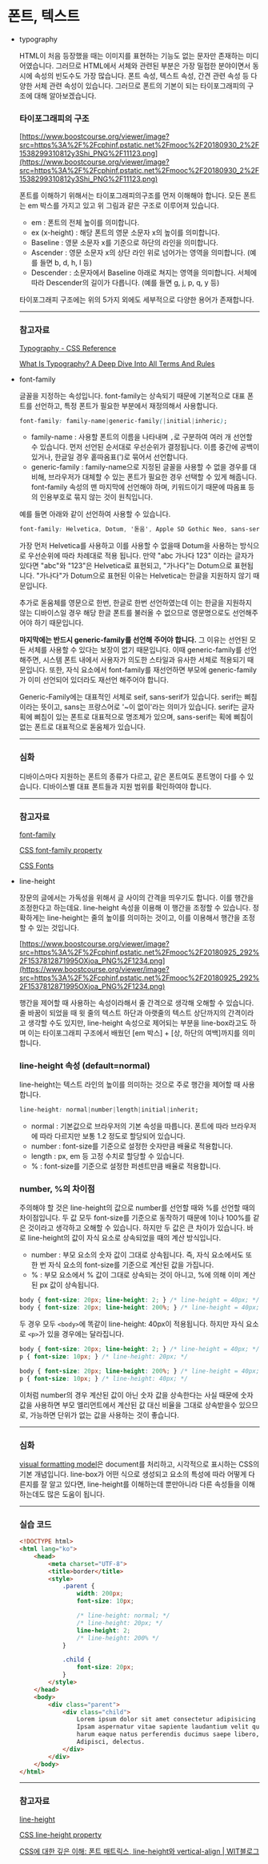 # 폰트, 텍스트

- typography

    HTML이 처음 등장했을 때는 이미지를 표현하는 기능도 없는 문자만 존재하는 미디어였습니다.
    그러므로 HTML에서 서체와 관련된 부분은 가장 밀접한 분야이면서 동시에 속성의 빈도수도 가장 많습니다.
    폰트 속성, 텍스트 속성, 간견 관련 속성 등 다양한 서체 관련 속성이 있습니다.
    그러므로 폰트의 기본이 되는 타이포그래피의 구조에 대해 알아보겠습니다.

    ### 타이포그래피의 구조

    [https://www.boostcourse.org/viewer/image?src=https%3A%2F%2Fcphinf.pstatic.net%2Fmooc%2F20180930_2%2F1538299310812y3Shi_PNG%2F11123.png](https://www.boostcourse.org/viewer/image?src=https%3A%2F%2Fcphinf.pstatic.net%2Fmooc%2F20180930_2%2F1538299310812y3Shi_PNG%2F11123.png)

    폰트를 이해하기 위해서는 타이포그래피의구조를 먼저 이해해야 합니다.
    모든 폰트는 em 박스를 가지고 있고 위 그림과 같은 구조로 이루어져 있습니다.

    - em : 폰트의 전체 높이를 의미합니다.
    - ex (x-height) : 해당 폰트의 영문 소문자 x의 높이를 의미합니다.
    - Baseline : 영문 소문자 x를 기준으로 하단의 라인을 의미합니다.
    - Ascender : 영문 소문자 x의 상단 라인 위로 넘어가는 영역을 의미합니다. (예를 들면 b, d, h, l 등)
    - Descender : 소문자에서 Baseline 아래로 쳐지는 영역을 의미합니다. 서체에 따라 Descender의 길이가 다릅니다. (예를 들면 g, j, p, q, y 등)

    타이포그래피 구조에는 위의 5가지 외에도 세부적으로 다양한 용어가 존재합니다.

    ---

    ### 참고자료

    [Typography - CSS Reference](https://cssreference.io/typography/)

    [What Is Typography? A Deep Dive Into All Terms And Rules](https://www.shillingtoneducation.com/blog/what-is-typography/)

- font-family

    글꼴을 지정하는 속성입니다.
    font-family는 상속되기 때문에 기본적으로 대표 폰트를 선언하고, 특정 폰트가 필요한 부분에서 재정의해서 사용합니다.

    ```css
    font-family: family-name|generic-family(|initial|inheric);
    ```

    - family-name : 사용할 폰트의 이름을 나타내며 `,`로 구분하여 여러 개 선언할 수 있습니다. 먼저 선언된 순서대로 우선순위가 결정됩니다. 이름 중간에 공백이 있거나, 한글일 경우 홑따옴표(')로 묶어서 선언합니다.
    - generic-family : family-name으로 지정된 글꼴을 사용할 수 없을 경우를 대비해, 브라우저가 대체할 수 있는 폰트가 필요한 경우 선택할 수 있게 해줍니다.
    font-family 속성의 맨 마지막에 선언해야 하며, 키워드이기 때문에 따옴표 등의 인용부호로 묶지 않는 것이 원칙입니다.

    예를 들면 아래와 같이 선언하여 사용할 수 있습니다.

    ```css
    font-family: Helvetica, Dotum, '돋움', Apple SD Gothic Neo, sans-serif;
    ```

    가장 먼저 Helvetica를 사용하고 이를 사용할 수 없을때 Dotum을 사용하는 방식으로 우선순위에 따라 차례대로 적용 됩니다.
    만약 "abc 가나다 123" 이라는 글자가 있다면 "abc"와 "123"은 Helvetica로 표현되고, "가나다"는 Dotum으로 표현됩니다.
    "가나다"가 Dotum으로 표현된 이유는 Helvetica는 한글을 지원하지 않기 때문입니다.

    추가로 돋움체를 영문으로 한번, 한글로 한번 선언하였는데 이는 한글을 지원하지 않는 디바이스일 경우 해당 한글 폰트를 불러올 수 없으므로 영문명으로도 선언해주어야 하기 때문입니다.

    **마지막에는 반드시 generic-family를 선언해 주어야 합니다.**
    그 이유는 선언된 모든 서체를 사용할 수 있다는 보장이 없기 때문입니다.
    이때 generic-family를 선언해주면, 시스템 폰트 내에서 사용자가 의도한 스타일과 유사한 서체로 적용되기 때문입니다.
    또한, 자식 요소에서 font-family를 재선언하면 부모에 generic-family가 이미 선언되어 있더라도 재선언 해주어야 합니다.

    Generic-Family에는 대표적인 서체로 seif, sans-serif가 있습니다.
    serif는 삐침이라는 뜻이고, sans는 프랑스어로 '~이 없이'라는 의미가 있습니다.
    serif는 글자 획에 삐침이 있는 폰트로 대표적으로 명조체가 있으며, sans-serif는 획에 삐침이 없는 폰트로 대표적으로 돋움체가 있습니다.

    ---

    ### 심화

    디바이스마다 지원하는 폰트의 종류가 다르고, 같은 폰트여도 폰트명이 다를 수 있습니다. 디바이스별 대표 폰트들과 지원 범위를 확인하여야 합니다.

    ---

    ### 참고자료

    [font-family](https://developer.mozilla.org/ko/docs/Web/CSS/font-family)

    [CSS font-family property](https://www.w3schools.com/cssref/pr_font_font-family.asp)

    [CSS Fonts](https://www.w3schools.com/css/css_font.asp)

- line-height

    장문의 글에서는 가독성을 위해서 글 사이의 간격을 띄우기도 합니다.
    이를 행간을 조정한다고 하는데요.
    line-height 속성을 이용해 이 행간을 조정할 수 있습니다.
    정확하게는 line-height는 줄의 높이를 의미하는 것이고, 이를 이용해서 행간을 조정할 수 있는 것입니다.

    [https://www.boostcourse.org/viewer/image?src=https%3A%2F%2Fcphinf.pstatic.net%2Fmooc%2F20180925_292%2F1537812871995OXjoa_PNG%2F1234.png](https://www.boostcourse.org/viewer/image?src=https%3A%2F%2Fcphinf.pstatic.net%2Fmooc%2F20180925_292%2F1537812871995OXjoa_PNG%2F1234.png)

    행간을 제어할 때 사용하는 속성이라해서 줄 간격으로 생각해 오해할 수 있습니다.
    줄 바꿈이 되었을 때 윗 줄의 텍스트 하단과 아랫줄의 텍스트 상단까지의 간격이라고 생각할 수도 있지만, line-height 속성으로 제어되는 부분을 line-box라고도 하며 이는 타이포그래피 구조에서 배웠던 [em 박스] + [상, 하단의 여백]까지를 의미합니다.

    ### line-height 속성 (default=normal)

    line-height는 텍스트 라인의 높이를 의미하는 것으로 주로 행간을 제어할 때 사용합니다.

    ```css
    line-height: normal|number|length|initial|inherit;
    ```

    - normal : 기본값으로 브라우저의 기본 속성을 따릅니다. 폰트에 따라 브라우저에 따라 다르지만 보통 1.2 정도로 할당되어 있습니다.
    - number : font-size를 기준으로 설정한 숫자만큼 배율로 적용합니다.
    - length : px, em 등 고정 수치로 할당할 수 있습니다.
    - % : font-size를 기준으로 설정한 퍼센트만큼 배율로 적용합니다.

    ### number, %의 차이점

    주의해야 할 것은 line-height의 값으로 number를 선언할 때와 %를 선언할 때의 차이점입니다.
    두 값 모두 font-size를 기준으로 동작하기 때문에 1이나 100%를 같은 것이라고 생각하고 오해할 수 있습니다. 하지만 두 값은 큰 차이가 있습니다.
    바로 line-height의 값이 자식 요소로 상속되었을 때의 계산 방식입니다.

    - number : 부모 요소의 숫자 값이 그대로 상속됩니다. 즉, 자식 요소에서도 또 한 번 자식 요소의 font-size를 기준으로 계산된 값을 가집니다.
    - % : 부모 요소에서 % 값이 그대로 상속되는 것이 아니고, %에 의해 이미 계산된 px 값이 상속됩니다.

    ```css
    body { font-size: 20px; line-height: 2; } /* line-height = 40px; */
    body { font-size: 20px; line-height: 200%; } /* line-height = 40px; */
    ```

    두 경우 모두 `<body>`에 똑같이 line-height: 40px이 적용됩니다.
    하지만 자식 요소로 `<p>`가 있을 경우에는 달라집니다.

    ```css
    body { font-size: 20px; line-height: 2; } /* line-height = 40px; */
    p { font-size: 10px; } /* line-height: 20px; */

    body { font-size: 20px; line-height: 200%; } /* line-height = 40px; */
    p { font-size: 10px; } /* line-height: 40px; */
    ```

    이처럼 number의 경우 계산된 값이 아닌 숫자 값을 상속한다는 사실 때문에 숫자 값을 사용하면 부모 엘리먼트에서 계산된 값 대신 비율을 그대로 상속받을수 있으므로, 가능하면 단위가 없는 값을 사용하는 것이 좋습니다.

    ---

    ### 심화

    [visual formatting model](https://developer.mozilla.org/en-US/docs/Web/CSS/Visual_formatting_model)은 document를 처리하고, 시각적으로 표시하는 CSS의 기본 개념입니다.
    line-box가 어떤 식으로 생성되고 요소의 특성에 따라 어떻게 다른지를 잘 알고 있다면, line-height를 이해하는데 뿐만아니라 다른 속성들을 이해하는데도 많은 도움이 됩니다.

    ---

    ### 실습 코드

    ```html
    <!DOCTYPE html>
    <html lang="ko">
    	<head>
    		<meta charset="UTF-8">
    		<title>border</title>
    		<style>
    			.parent {
    				width: 200px;
    				font-size: 10px;

    				/* line-height: normal; */
    				/* line-height: 20px; */
    				line-height: 2;
    				/* line-height: 200% */
    			}

    			.child {
    				font-size: 20px;
    			}
    		</style>
    	</head>
    	<body>
    		<div class="parent">
    			<div class="child">
    				Lorem ipsum dolor sit amet consectetur adipisicing elit.
    				Ipsam aspernatur vitae sapiente laudantium velit quo unde cupiditate autem, 
    				harum eaque natus perferendis ducimus saepe libero, voluptatibus voluptates possimus.
    				Adipisci, delectus.
    			</div>
    		</div>
    	</body>
    </html>
    ```

    ---

    ### 참고자료

    [line-height](https://developer.mozilla.org/en-US/docs/Web/CSS/line-height)

    [CSS line-height property](https://www.w3schools.com/cssref/pr_dim_line-height.asp)

    [CSS에 대한 깊은 이해: 폰트 매트릭스, line-height와 vertical-align | WIT블로그](https://wit.nts-corp.com/2017/09/25/4903)
